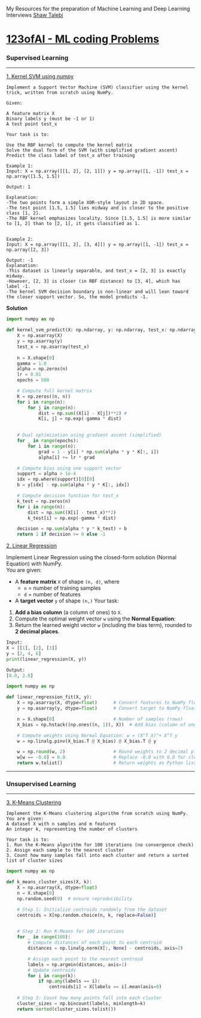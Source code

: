 My Resources for the preparation of Machine Learning and Deep Learning Interviews
[Shaw Talebi](https://github.com/ShawhinT)  

# [123ofAI -  ML coding Problems](https://products.123ofai.com/qnalab/problems)


### Supervised Learning
---
[1. Kernel SVM using numpy](https://products.123ofai.com/qnalab/problems/kernel-svm-using-numpy)


```
Implement a Support Vector Machine (SVM) classifier using the kernel trick, written from scratch using NumPy.

Given:

A feature matrix X
Binary labels y (must be -1 or 1)
A test point test_x

Your task is to:

Use the RBF kernel to compute the kernel matrix
Solve the dual form of the SVM (with simplified gradient ascent)
Predict the class label of test_x after training

Example 1:
Input: X = np.array([[1, 2], [2, 1]]) y = np.array([1, -1]) test_x = np.array([1.5, 1.5])

Output: 1

Explanation:
-The two points form a simple XOR-style layout in 2D space.
-The test point [1.5, 1.5] lies midway and is closer to the positive class [1, 2].
-The RBF kernel emphasizes locality. Since [1.5, 1.5] is more similar to [1, 2] than to [2, 1], it gets classified as 1.


Example 2:
Input: X = np.array([[1, 2], [3, 4]]) y = np.array([1, -1]) test_x = np.array([2, 3])

Output: -1
Explanation:
-This dataset is linearly separable, and test_x = [2, 3] is exactly midway.
-However, [2, 3] is closer (in RBF distance) to [3, 4], which has label -1.
-The kernel SVM decision boundary is non-linear and will lean toward the closer support vector. So, the model predicts -1.
```
**Solution**
```py
import numpy as np

def kernel_svm_predict(X: np.ndarray, y: np.ndarray, test_x: np.ndarray) -> int:
    X = np.asarray(X)
    y = np.asarray(y)
    test_x = np.asarray(test_x)
    
    n = X.shape[0]
    gamma = 1.0
    alpha = np.zeros(n)
    lr = 0.01
    epochs = 500

    # Compute full kernel matrix
    K = np.zeros((n, n))
    for i in range(n):
        for j in range(n):
            dist = np.sum((X[i] - X[j])**2) # 
            K[i, j] = np.exp(-gamma * dist)

            
    # Dual optimization using gradient ascent (simplified)
    for _ in range(epochs):
        for i in range(n):
            grad = 1 - y[i] * np.sum(alpha * y * K[:, i])
            alpha[i] += lr * grad

    # Compute bias using one support vector
    support = alpha > 1e-4
    idx = np.where(support)[0][0]
    b = y[idx] - np.sum(alpha * y * K[:, idx])

    # Compute decision function for test_x
    k_test = np.zeros(n)
    for i in range(n):
        dist = np.sum((X[i] - test_x)**2)
        k_test[i] = np.exp(-gamma * dist)

    decision = np.sum(alpha * y * k_test) + b
    return 1 if decision >= 0 else -1

```
[2. Linear Regression](https://products.123ofai.com/qnalab/problems/linear-regression)

Implement Linear Regression using the closed-form solution (Normal Equation) with NumPy.  
You are given:
* A **feature matrix** `X` of shape `(n, d)`, where
  * `n` = number of training samples
  * `d` = number of features
* A **target vector** `y` of shape `(n,)`
Your task:
1. **Add a bias column** (a column of ones) to `X`.
2. Compute the optimal weight vector `w` using the **Normal Equation**:
3. Return the learned weight vector `w` (including the bias term), rounded to **2 decimal places**.
```python
Input:
X = [[1], [2], [3]]
y = [2, 4, 6]
print(linear_regression(X, y))

Output:
[0.0, 2.0]
```
```py
import numpy as np

def linear_regression_fit(X, y):
    X = np.asarray(X, dtype=float)      # Convert features to NumPy float array
    y = np.asarray(y, dtype=float)      # Convert target to NumPy float array

    n = X.shape[0]                      # Number of samples (rows)
    X_bias = np.hstack((np.ones((n, 1)), X))  # Add bias (column of ones) to X

    # Compute weights using Normal Equation: w = (X^T X)^+ X^T y
    w = np.linalg.pinv(X_bias.T @ X_bias) @ X_bias.T @ y

    w = np.round(w, 2)                  # Round weights to 2 decimal places
    w[w == -0.0] = 0.0                  # Replace -0.0 with 0.0 for clean output
    return w.tolist()                   # Return weights as Python list

```
---
### Unsupervised Learning
---
[3. K-Means Clustering](https://products.123ofai.com/qnalab/problems/k-means-clustering)
```
Implement the K-Means clustering algorithm from scratch using NumPy.
You are given:
A dataset X with n samples and m features
An integer k, representing the number of clusters

Your task is to:
1. Run the K-Means algorithm for 100 iterations (no convergence check)
2. Assign each sample to the nearest cluster
3. Count how many samples fall into each cluster and return a sorted list of cluster sizes
```
```py
import numpy as np

def k_means_cluster_sizes(X, k):
    X = np.asarray(X, dtype=float)
    n = X.shape[0]
    np.random.seed(0)  # ensure reproducibility

    # Step 1: Initialize centroids randomly from the dataset
    centroids = X[np.random.choice(n, k, replace=False)]                        #Purpose: randomly select k unique indices from 0 to n-1.

    
    # Step 2: Run K-Means for 100 iterations
    for _ in range(100):
        # Compute distances of each point to each centroid
        distances = np.linalg.norm(X[:, None] - centroids, axis=2)              #Adds a new axis to X #If X has shape (n, m) → X[:, None] has shape (n, 1, m).

        # Assign each point to the nearest centroid       
        labels = np.argmin(distances, axis=1)
        # Update centroids
        for i in range(k):                                                      #Loop over each cluster.
            if np.any(labels == i):                                             #Check if there are any points assigned to this cluster.
                centroids[i] = X[labels == i].mean(axis=0)                      #Selects all points assigned to cluster i & Computes the new centroid as the mean of all points in cluster i.
                
    # Step 3: Count how many points fall into each cluster
    cluster_sizes = np.bincount(labels, minlength=k)
    return sorted(cluster_sizes.tolist())
```
